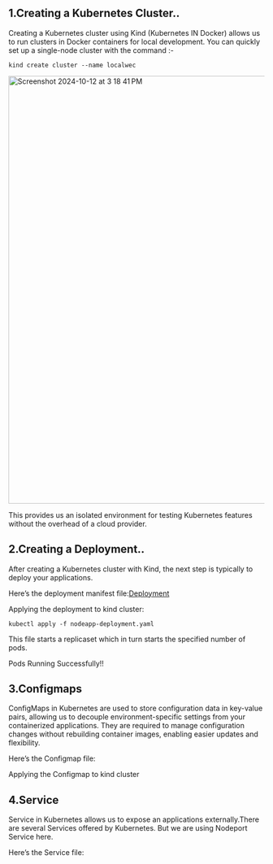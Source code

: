 
## 1.Creating a Kubernetes Cluster..
Creating a Kubernetes cluster using Kind (Kubernetes IN Docker) allows us to run clusters in Docker containers for local development. You can quickly set up a single-node cluster with the command :-
```
kind create cluster --name localwec
```
<img width="842" alt="Screenshot 2024-10-12 at 3 18 41 PM" src="https://github.com/user-attachments/assets/c1c327c6-326f-4dde-b2b1-d14d4b024fc6">



 This provides us  an isolated environment for testing Kubernetes features without the overhead of a cloud provider.

 ## 2.Creating a Deployment..
After  creating a Kubernetes cluster with Kind, the next step is typically to deploy your applications. 

Here’s the deployment manifest file:[Deployment](https://github.com/Siddanth-S/wecgtest-new/blob/main/nodeapp-deployment.yml)

Applying the deployment to kind cluster:
```
kubectl apply -f nodeapp-deployment.yaml

```
This file starts a replicaset which in turn starts the specified number of pods.



Pods Running Successfully!!

## 3.Configmaps
ConfigMaps in Kubernetes are used to store configuration data in key-value pairs, allowing us to decouple environment-specific settings from your containerized applications. They are required to manage configuration changes without rebuilding container images, enabling easier updates and flexibility.

Here’s the Configmap file:

Applying the Configmap to kind cluster

## 4.Service 
Service in Kubernetes allows us to expose an applications externally.There are several Services offered by Kubernetes. But we are using Nodeport Service here.

Here’s the Service file:



